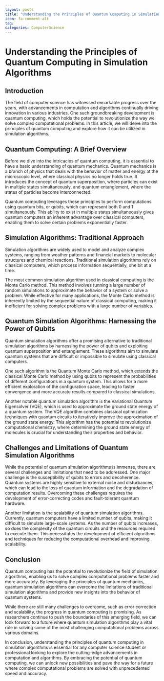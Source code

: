 ```yaml
---
layout: posts
title: "Understanding the Principles of Quantum Computing in Simulation Algorithms"
icon: fa-comment-alt
tag:      
categories: ComputerScience
---
```



# Understanding the Principles of Quantum Computing in Simulation Algorithms

## Introduction

The field of computer science has witnessed remarkable progress over the years, with advancements in computation and algorithms continually driving innovation in various industries. One such groundbreaking development is quantum computing, which holds the potential to revolutionize the way we solve complex computational problems. In this article, we will delve into the principles of quantum computing and explore how it can be utilized in simulation algorithms.

## Quantum Computing: A Brief Overview

Before we dive into the intricacies of quantum computing, it is essential to have a basic understanding of quantum mechanics. Quantum mechanics is a branch of physics that deals with the behavior of matter and energy at the microscopic level, where classical physics no longer holds true. It introduces the concept of quantum superposition, where particles can exist in multiple states simultaneously, and quantum entanglement, where the states of particles become interconnected.

Quantum computing leverages these principles to perform computations using quantum bits, or qubits, which can represent both 0 and 1 simultaneously. This ability to exist in multiple states simultaneously gives quantum computers an inherent advantage over classical computers, enabling them to solve certain problems exponentially faster.

## Simulation Algorithms: Traditional Approach

Simulation algorithms are widely used to model and analyze complex systems, ranging from weather patterns and financial markets to molecular structures and chemical reactions. Traditional simulation algorithms rely on classical computers, which process information sequentially, one bit at a time.

The most common simulation algorithm used in classical computing is the Monte Carlo method. This method involves running a large number of random simulations to approximate the behavior of a system or solve a problem. While effective for many applications, the Monte Carlo method is inherently limited by the sequential nature of classical computing, making it inefficient for solving complex problems with a large number of variables.

## Quantum Simulation Algorithms: Harnessing the Power of Qubits

Quantum simulation algorithms offer a promising alternative to traditional simulation algorithms by harnessing the power of qubits and exploiting quantum superposition and entanglement. These algorithms aim to simulate quantum systems that are difficult or impossible to simulate using classical computers.

One such algorithm is the Quantum Monte Carlo method, which extends the classical Monte Carlo method by using qubits to represent the probabilities of different configurations in a quantum system. This allows for a more efficient exploration of the configuration space, leading to faster convergence and more accurate results compared to classical simulations.

Another notable quantum simulation algorithm is the Variational Quantum Eigensolver (VQE), which is used to approximate the ground state energy of a quantum system. The VQE algorithm combines classical optimization techniques with quantum circuits to iteratively improve the approximation of the ground state energy. This algorithm has the potential to revolutionize computational chemistry, where determining the ground state energy of molecules is crucial for understanding their properties and behavior.

## Challenges and Limitations of Quantum Simulation Algorithms

While the potential of quantum simulation algorithms is immense, there are several challenges and limitations that need to be addressed. One major challenge is the susceptibility of qubits to errors and decoherence. Quantum systems are highly sensitive to external noise and disturbances, which can lead to the loss of quantum information and the degradation of computation results. Overcoming these challenges requires the development of error-correcting codes and fault-tolerant quantum hardware.

Another limitation is the scalability of quantum simulation algorithms. Currently, quantum computers have a limited number of qubits, making it difficult to simulate large-scale systems. As the number of qubits increases, so does the complexity of the quantum circuits and the resources required to execute them. This necessitates the development of efficient algorithms and techniques for reducing the computational overhead and improving scalability.

## Conclusion

Quantum computing has the potential to revolutionize the field of simulation algorithms, enabling us to solve complex computational problems faster and more accurately. By leveraging the principles of quantum mechanics, quantum simulation algorithms can overcome the limitations of traditional simulation algorithms and provide new insights into the behavior of quantum systems.

While there are still many challenges to overcome, such as error correction and scalability, the progress in quantum computing is promising. As researchers continue to push the boundaries of this emerging field, we can look forward to a future where quantum simulation algorithms play a vital role in solving some of the most challenging computational problems across various domains.

In conclusion, understanding the principles of quantum computing in simulation algorithms is essential for any computer science student or professional looking to explore the cutting-edge advancements in computation and algorithms. By embracing the potential of quantum computing, we can unlock new possibilities and pave the way for a future where complex computational problems are solved with unprecedented speed and accuracy.